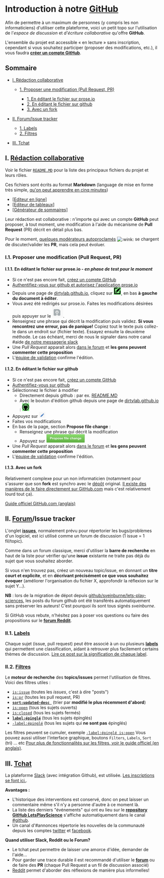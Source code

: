 # Introduction à notre [GitHub](http://github.com/dirtylab/wiki/)

Afin de permettre à un maximum de personnes (y compris les non informaticiens) d'utiliser cette plateforme,
voici un petit topo sur l'utilisation de l'*espace de discussion* et *d'écriture collaborative* qu'offre **GitHub**.

L'ensemble du projet est accessible « en lecture » sans inscription, cependant si vous souhaitez participer (proposer des modifications, etc.), il vous faudra [**créer un compte GitHub**](https://github.com/join).


## Sommaire

* [I. Rédaction collaborative](#I)

  * [1. Proposer une modification (Pull Request, PR)](#I.1)

    * [1. En éditant le fichier sur prose.io](#I.1.2)
    * [2. En éditant le fichier sur github](#I.1.2)
    * [3. Avec un fork](#I.1.3)

* [II. Forum/Issue tracker](#II)

  * [1. Labels](#II.1)
  * [2. Filtres](#II.2)

* [III. Tchat](#III)

<a name="I"></a>
## I. [Rédaction collaborative](https://github.com/dirtylab/wiki)

Voir le fichier [`README.MD`](https://github.com/dirtylab/wiki/blob/master/README.MD) pour la liste des principaux fichiers du projet et leurs rôles.

Ces fichiers sont écrits au format **Markdown** (language de mise en forme très simple,
[qu'on peut apprendre en cinq minutes](http://blog.wax-o.com/2014/04/tutoriel-un-guide-pour-bien-commencer-avec-markdown/))

- [[Editeur en ligne]](https://stackedit.io)
- [[Editeur de tableaux]](http://www.tablesgenerator.com/markdown_tables)
- [[Générateur de sommaires]](http://doctoc.herokuapp.com/)

Leur rédaction est collaborative : n'importe qui avec un compte **GitHub** peut proposer, à tout moment, une modification à l'aide du mécanisme de **Pull Request** (PR) décrit en détail plus bas.

Pour le moment, [quelques modérateurs autoproclamés](https://github.com/dirtylab/wiki/issues/19) <img class="emoji" title=":wink:" alt=":wink:" src="https://assets-cdn.github.com/images/icons/emoji/unicode/1f609.png" height="20" width="20" align="absmiddle" /> se chargent de discuter/valider les **PR**, mais cela peut évoluer.

<a name="I.1"></a>
<a name="1-1-proposer-une-modification-pull-request-pr"></a>
### I.1. Proposer une modification (Pull Request, PR)

<a name="I.1.1"></a>
#### I.1.1. En éditant le fichier sur prose.io - *en phase de test pour le moment*

- Si ce n'est pas encore fait, [créez un compte GitHub](https://github.com/join)
- [Authentifiez-vous sur github et autorisez l'application prose.io](https://github.com/login/oauth/authorize?client_id=c602a8bd54b1e774f864&scope=repo)
- Depuis une page de [dirtylab.github.io](http://dirtylab.github.io/HELP.html), cliquez sur ![le bouton d'édition vert](img/edit_prose.png), en bas **à gauche du document à éditer**.
- Vous avez été redirigés sur prose.io. Faites les modifications désirées puis appuyer sur le ![bouton de sauvegarde](img/save_prose.png).
- Renseignez une phrase qui décrit la modification puis validez. **Si vous rencontrez une erreur, pas de panique!** Copiez tout le texte puis collez-le dans un endroit sur (fichier texte). Essayez ensuite la deuxième méthode. Le cas échéant, merci de nous le signaler dans notre canal #aide [de notre messagerie slack](http://gaelfoppolo.com/projets/dirtylab/slack/)
- Une *Pull Request* apparait alors [dans le forum](https://github.com/dirtylab/wiki/pulls?utf8=%E2%9C%93&q=is%3Apr+) et **les gens peuvent commenter cette proposition**
- L'[équipe de validation](https://github.com/dirtylab/wiki/issues/1) confirme l'édition.

<a name="I.1.2"></a>
#### I.1.2. En éditant le fichier sur github

- Si ce n'est pas encore fait, [créez un compte GitHub](https://github.com/join)
- [Authentifiez-vous sur github](https://github.com/login)
- Sélectionnez le fichier à modifier
  - Directement depuis github : par ex. [README.MD](https://github.com/dirtylab/wiki/blob/master/README.MD)
  - Avec le bouton d'édition github depuis une page de [dirtylab.github.io](http://dirtylab.github.io/HELP.html) : ![](img/edit_github.png)
- Appuyez sur ![le symbole en forme de stylo *edit*](img/edit.png)
- Faites vos modifications
- En bas de la page, section **Propose file change** :
  - Renseignez une phrase qui décrit la modification
  - Appuyez sur [![Propose file change](img/propose.png)](#)
- Une *Pull Request* apparait alors [dans le forum](https://github.com/dirtylab/wiki/pulls?utf8=%E2%9C%93&q=is%3Apr+) et **les gens peuvent commenter cette proposition**
- L'[équipe de validation](https://github.com/dirtylab/wiki/issues/1) confirme l'édition.

<a name="I.1.3"></a>
#### I.1.3. Avec un fork

Relativement complexe pour un non informaticien (notamment pour s'assurer que son **fork** est synchro avec le [dépôt](DEFINITIONS.html#7.a) original. [Il existe des manières de le faire directement sur GitHub.com](http://stackoverflow.com/a/23853061/488666) mais c'est relativement lourd tout ça).

[Guide officiel GitHub.com (anglais)](https://guides.github.com/activities/forking/)

<a name="II"></a>
## II. [Forum](https://github.com/dirtylab/wiki/issues)/Issue tracker

L'onglet **[issues](https://github.com/dirtylab/wiki/issues)**, normalement prévu pour répertorier
les bugs/problèmes d'un logiciel, est ici utilisé comme un forum de discussion (1 issue = 1 fil/topic).

Comme dans un forum classique, merci d'utiliser la **barre de recherche** en haut de la liste pour vérifier qu'une **issue**
existante ne traite pas déjà du sujet que vous souhaitez aborder.

Si vous n'en trouvez pas, créez un nouveau topic/issue, en donnant un **titre court et explicite**,
et en **décrivant précisément ce que vous souhaitez évoquer** (améliorer l'organisation du fichier X,
approfondir la réflexion sur le sujet Y...).

**NB** : lors de la migration de dépot depuis [github/sveinburne/lets-play-sciences](https://github.com/sveinburne/lets-play-science), les posts du forum github ont été transférés automatiquement sans préserver les auteurs! C'est pourquoi ils sont tous signés *sveinburne*.

Si GitHub vous rebute, n'hésitez pas à poser vos questions ou faire des propositions sur le [**forum Reddit**](https://www.reddit.com/r/dirtylab).

<a name="II.1"></a>
### II.1. [Labels](https://github.com/dirtylab/wiki/labels)

Chaque sujet (issue, pull request) peut être associé à un ou plusieurs **[labels](https://github.com/dirtylab/wiki/labels)** qui
permettent une classification, aidant à retrouver plus facilement certains thèmes de discussion.
[Lire ce post sur la signification de chaque label](https://github.com/dirtylab/wiki/issues/14).

<a name="II.2"></a>
### II.2. [Filtres](https://help.github.com/articles/searching-issues/)

Le **moteur de recherche** des **topics/issues** permet l'utilisation de filtres.
Voici des filtres utiles :

 - [`is:issue`](https://github.com/dirtylab/wiki/issues?utf8=%E2%9C%93&q=is%3Aissue+) (toutes les *issues*, c'est à dire "posts")
 - [`is:pr`](https://github.com/dirtylab/wiki/pulls?q=is%3Apr) (toutes les pull request, PR)
 - [**`sort:updated-desc `**](https://github.com/dirtylab/wiki/issues?utf8=%E2%9C%93&q=sort%3Aupdated-desc+) (trier par **modifié le plus récemment d'abord**)
 - [`is:open`](https://github.com/dirtylab/wiki/issues?utf8=%E2%9C%93&q=is%3Aopen)  (tous les sujets ouverts)
 - [`is:closed`](https://github.com/dirtylab/wiki/issues?utf8=%E2%9C%93&q=is%3Aclosed+) (tous les sujets fermés)
 - [**`label:épinglé`**](https://github.com/dirtylab/wiki/issues?utf8=%E2%9C%93&q=label%3A%C3%A9pingl%C3%A9) (tous les sujets épinglés)
 - [`-label:épinglé`](https://github.com/dirtylab/wiki/issues?utf8=%E2%9C%93&q=-label%3A%C3%A9pingl%C3%A9+) (tous les sujets qui **ne sont pas** épinglés)

Les filtres peuvent se cumuler, exemple [`-label:épinglé is:open`](https://github.com/dirtylab/wiki/issues?utf8=%E2%9C%93&q=-label%3A%C3%A9pingl%C3%A9+is%3Aopen)
Vous pouvez aussi utiliser l'interface graphique, boutons `Filters`, `Labels`, `Sort` (tri) ... etc
[Pour plus de fonctionnalités sur les filtres, voir le guide officiel (en anglais)](https://help.github.com/articles/searching-issues/).

<a name="III"></a>
## III. [Tchat](https://dirtylab.slack.com)

La plateforme [Slack](https://dirtylab.slack.com) (avec intégration Github), est utilisée. [Les inscriptions se font ici.](http://gaelfoppolo.com/projets/dirtylab/slack/).

**Avantages :**

* L'historique des interventions est conservé, donc on peut laisser un commentaire même s'il n'y a personne d'autre à ce moment là.
* La liste des derniers "événements" qui ont eu lieu sur le **[repository GitHub LetsPlayScience](https://github.com/dirtylab/wiki)**
s'affiche automatiquement dans le canal [#github](https://dirtylab.slack.com/messages/github/).
* Un canal d'#annonces répertorie les nouvelles de la communauté depuis les comptes [twitter](https://twitter.com/DrtyLab) et [facebook](http://facebook.com/drtylab).

**Quand utiliser Slack, Reddit ou le Forum?**  

- Le tchat peut permettre de laisser une amorce d'idée, demander de l'aide...
- Pour garder une trace durable il est recommandé d'utiliser le **[forum](https://github.com/dirtylab/wiki/issues)**
ou de faire des **PR** (chaque Pull Request a un fil de discussion associé)
- [Reddit](https://www.reddit.com/r/dirtylab) permet d'aborder des réflexions de manière plus informelles!

